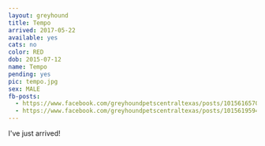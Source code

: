 ```yaml
---
layout: greyhound
title: Tempo
arrived: 2017-05-22
available: yes
cats: no
color: RED
dob: 2015-07-12
name: Tempo
pending: yes
pic: tempo.jpg
sex: MALE
fb-posts:
  - https://www.facebook.com/greyhoundpetscentraltexas/posts/10156165708043572
  - https://www.facebook.com/greyhoundpetscentraltexas/posts/10156195944018572:0
---
```


I've just arrived!

